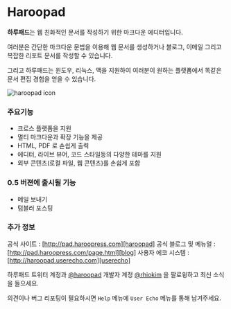 # Haroopad

**하루패드**는 웹 친화적인 문서를 작성하기 위한 마크다운 에디터입니다. 

여러분은 간단한 마크다운 문법을 이용해 웹 문서를 생성하거나 블로그, 이메일 그리고 복잡한 리포트 문서를 작성할 수 있습니다. 

그리고 하루패드는 윈도우, 리눅스, 맥을 지원하여 여러분이 원하는 플랫폼에서 똑같은 문서 편집 경험을 얻을 수 있습니다.

![haroopad icon](http://pad.haroopress.com/assets/images/logo-small.png)

### 주요기능

* 크로스 플랫폼을 지원
* 멀티 마크다운과 확장 기능을 제공
* HTML, PDF 로 손쉽게 출력
* 에디터, 라이브 뷰어, 코드 스타일등의 다양한 테마를 지원
* 외부 콘텐츠(로컬 파일, 웹 콘텐츠)를 손쉽게 포함

### 0.5 버젼에 출시될 기능

* 메일 보내기
* 텀블러 포스팅

### 추가 정보

공식 사이트 : [http://pad.haroopress.com][haroopad]
공식 블로그 및 메뉴얼 : [http://pad.haroopress.com/page.html][blog]
사용자 에코 시스템 : [http://haroopad.userecho.com][userecho]

하루패드 트위터 계정과 [@haroopad](https://twitter.com/haroopad) 개발자 계정  [@rhiokim](https://twitter.com/rhiokim) 을 팔로윙하고 최신 소식을 들으세요.

의견이나 버그 리포팅이 필요하시면 `Help` 메뉴에 `User Echo` 메뉴를 통해 남겨주세요.

[haroopad]: http://pad.haroopress.com
[blog]: http://pad.haroopress.com/page.html
[userecho]: http://haroopad.userecho.com